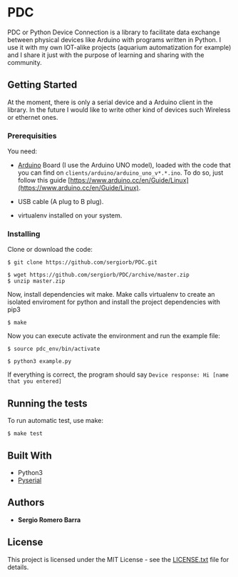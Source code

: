 # PDC

PDC or Python Device Connection is a library to facilitate data exchange between physical devices like Arduino
with programs written in Python. I use it with my own IOT-alike projects (aquarium automatization for example) and I share it just with the purpose of learning and sharing with the community. 

## Getting Started

At the moment, there is only a serial device and a Arduino client in the library. In the future I would like to write other kind of devices such Wireless or ethernet ones.

### Prerequisities

You need:
* [Arduino](https://www.arduino.cc/) Board (I use the Arduino UNO model), loaded with the code that you can find on ```clients/arduino/arduino_uno_v*.*.ino```. To do so, just follow this guide [https://www.arduino.cc/en/Guide/Linux](https://www.arduino.cc/en/Guide/Linux).

* USB cable (A plug to B plug).

* virtualenv installed on your system.

### Installing

Clone or download the code:

```
$ git clone https://github.com/sergiorb/PDC.git
```
```
$ wget https://github.com/sergiorb/PDC/archive/master.zip
$ unzip master.zip
```

Now, install dependencies wit make. Make calls virtualenv to create an isolated enviroment for python and install the project dependencies with pip3

```
$ make
```

Now you can execute activate the environment and run the example file:

```
$ source pdc_env/bin/activate

$ python3 example.py
``` 

If everything is correct, the program should say ```Device response: Hi [name that you entered]```

## Running the tests

To run automatic test, use make:

```
$ make test
```

## Built With

* Python3
* [Pyserial](https://github.com/pyserial/pyserial)

## Authors

* **Sergio Romero Barra**

## License

This project is licensed under the MIT License - see the [LICENSE.txt](LICENSE.txt) file for details.
